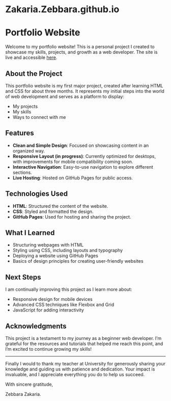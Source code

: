 # Zakaria.Zebbara.github.io
# Portfolio Website

Welcome to my portfolio website! This is a personal project I created to showcase my skills, projects, and growth as a web developer. The site is live and accessible [here](https://z1ko-ai.github.io/Zakaria.Zebbara.github.io/).

## About the Project

This portfolio website is my first major project, created after learning HTML and CSS for about three months. It represents my initial steps into the world of web development and serves as a platform to display:
- My projects
- My skills
- Ways to connect with me

## Features
- **Clean and Simple Design**: Focused on showcasing content in an organized way.
- **Responsive Layout (in progress)**: Currently optimized for desktops, with improvements for mobile compatibility coming soon.
- **Interactive Navigation**: Easy-to-use navigation to explore different sections.
- **Live Hosting**: Hosted on GitHub Pages for public access.

## Technologies Used
- **HTML**: Structured the content of the website.
- **CSS**: Styled and formatted the design.
- **GitHub Pages**: Used for hosting and sharing the project.

## What I Learned
- Structuring webpages with HTML
- Styling using CSS, including layouts and typography
- Deploying a website using GitHub Pages
- Basics of design principles for creating user-friendly websites

## Next Steps
I am continually improving this project as I learn more about:
- Responsive design for mobile devices
- Advanced CSS techniques like Flexbox and Grid
- JavaScript for adding interactivity

## Acknowledgments
This project is a testament to my journey as a beginner web developer. I’m grateful for the resources and tutorials that helped me reach this point, and I’m excited to continue growing my skills!

---

Finally I would to thank my teacher at University for generously sharing your knowledge and guiding us with patience and dedication. Your impact is invaluable, and I appreciate everything you do to help us succeed.

With sincere gratitude,

Zebbara Zakaria.

